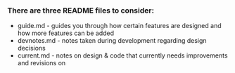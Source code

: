 ### There are three README files to consider:

* guide.md - guides you through how certain features are designed and how more features can be added
* devnotes.md - notes taken during development regarding design decisions
* current.md - notes on design & code that currently needs improvements and revisions on